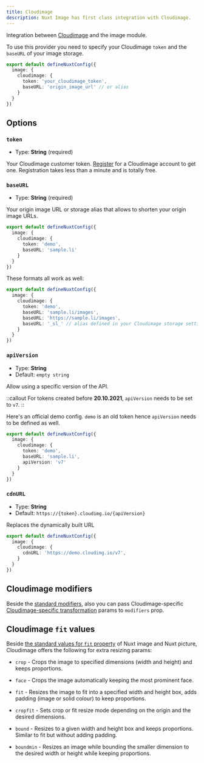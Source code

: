 ```yaml
---
title: Cloudimage
description: Nuxt Image has first class integration with Cloudimage.
---
```


Integration between [Cloudimage](https://www.cloudimage.io/en/home) and the image module.

To use this provider you need to specify your Cloudimage `token` and the `baseURL` of your image storage.

```ts [nuxt.config.ts]
export default defineNuxtConfig({
  image: {
    cloudimage: {
      token: 'your_cloudimage_token',
      baseURL: 'origin_image_url' // or alias
    }
  }
})
```

## Options

### `token`

- Type: **String** (required)

Your Cloudimage customer token. [Register](https://www.cloudimage.io/en/register_page) for a Cloudimage account to get one. Registration takes less than a minute and is totally free.

### `baseURL`

- Type: **String** (required)

Your origin image URL or storage alias that allows to shorten your origin image URLs.

```ts [nuxt.config.ts]
export default defineNuxtConfig({
  image: {
    cloudimage: {
      token: 'demo',
      baseURL: 'sample.li'
    }
  }
})
```

These formats all work as well:

```ts [nuxt.config.ts]
export default defineNuxtConfig({
  image: {
    cloudimage: {
      token: 'demo',
      baseURL: 'sample.li/images',
      baseURL: 'https://sample.li/images',
      baseURL: '_sl_' // alias defined in your Cloudimage storage settings
    }
  }
})
```

### `apiVersion`

- Type: **String**
- Default: `empty string`

Allow using a specific version of the API.

::callout
For tokens created before **20.10.2021**, `apiVersion` needs to be set to `v7`.
::

Here's an official demo config. `demo` is an old token hence `apiVersion` needs to be defined as well.

```ts [nuxt.config.ts]
export default defineNuxtConfig({
  image: {
    cloudimage: {
      token: 'demo',
      baseURL: 'sample.li',
      apiVersion: 'v7'
    }
  }
})
```

### `cdnURL`

- Type: **String**
- Default: `https://{token}.cloudimg.io/{apiVersion}`

Replaces the dynamically built URL

```ts [nuxt.config.ts]
export default defineNuxtConfig({
  image: {
    cloudimage: {
      cdnURL: 'https://demo.cloudimg.io/v7',
    }
  }
})
```

## Cloudimage modifiers

Beside the [standard modifiers](/usage/nuxt-img#modifiers), also you can pass Cloudimage-specific [Cloudimage-specific transformation](https://docs.cloudimage.io/go/cloudimage-documentation-v7/en/introduction) params to `modifiers` prop.

## Cloudimage `fit` values

Beside [the standard values for `fit` property](/usage/nuxt-img#fit) of Nuxt image and Nuxt picture, Cloudimage offers the following for extra resizing params:

* `crop` - Crops the image to specified dimensions (width and height) and keeps proportions.

* `face` - Crops the image automatically keeping the most prominent face.

* `fit` - Resizes the image to fit into a specified width and height box, adds padding (image or solid colour) to keep proportions.

* `cropfit` - Sets crop or fit resize mode depending on the origin and the desired dimensions.

* `bound` - Resizes to a given width and height box and keeps proportions. Similar to fit but without adding padding.

* `boundmin` - Resizes an image while bounding the smaller dimension to the desired width or height while keeping proportions.
